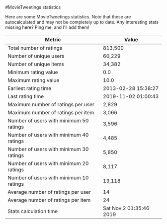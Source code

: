 #MovieTweetings statistics

Here are some MovieTweetings statistics. Note that these are autocalculated and may not be completely up to date. Any interesting stats missing here? Ping me, and I'll add them!

Metric | Value
--- | ---
Total number of ratings                 | 813,500
Number of unique users                  | 60,229
Number of unique items                  | 34,382
Minimum rating value                    | 0.0
Maximum rating value                    | 10.0
Earliest rating time                    | 2013-02-28 15:38:27
Last rating time                        | 2019-11-02 01:00:43
Maximum number of ratings per user      | 2,829
Maximum number of ratings per item      | 3,066
Number of users with minimum 50 ratings | 3,596
Number of users with minimum 40 ratings | 4,485
Number of users with minimum 30 ratings | 5,850
Number of users with minimum 20 ratings | 8,117
Number of users with minimum 10 ratings | 13,118
Average number of ratings per user      | 14
Average number of ratings per item      | 24
Stats calculation time                  | Sat Nov  2 01:35:46 2019

